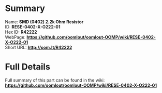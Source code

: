 
Summary
=================
  
Name: __SMD (0402) 2.2k Ohm Resistor__    
ID: __RESE-0402-X-O222-01__   
Hex ID: __R42222__   
WebPage: __https://github.com/oomlout/oomlout-OOMP/wiki/RESE-0402-X-O222-01__   
Short URL: __http://oom.lt/R42222__   

Full Details
==========================
Full summary of this part can be found in the wiki:   
__https://github.com/oomlout/oomlout-OOMP/wiki/RESE-0402-X-O222-01__    

